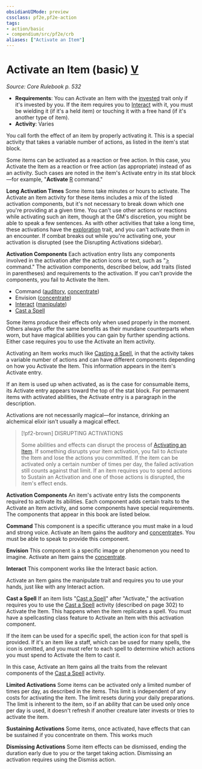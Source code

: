 ```yaml
---
obsidianUIMode: preview
cssclass: pf2e,pf2e-action
tags:
- action/basic
- compendium/src/pf2e/crb
aliases: ["Activate an Item"]
---
```

# Activate an Item (basic) [V](rules/core-rulebook/chapter-9-playing-the-game.md#Actions "Varies")
*Source: Core Rulebook p. 532*  


- **Requirements**: You can Activate an Item with the [invested](rules/traits/invested.md "Invested Item Trait") trait only if it's invested by you. If the item requires you to [Interact](rules/actions/interact.md) with it, you must be wielding it (if it's a held item) or touching it with a free hand (if it's another type of item).
- **Activity**: Varies

You call forth the effect of an item by properly activating it. This is a special activity that takes a variable number of actions, as listed in the item's stat block.

Some items can be activated as a reaction or free action. In this case, you Activate the Item as a reaction or free action (as appropriate) instead of as an activity. Such cases are noted in the item's Activate entry in its stat block—for example, "**Activate** [R](rules/core-rulebook/chapter-9-playing-the-game.md#Actions "Reaction") command."

**Long Activation Times** Some items take minutes or hours to activate. The Activate an Item activity for these items includes a mix of the listed activation components, but it's not necessary to break down which one you're providing at a given time. You can't use other actions or reactions while activating such an item, though at the GM's discretion, you might be able to speak a few sentences. As with other activities that take a long time, these activations have the [exploration](rules/traits/exploration.md "Exploration Action & Ability Trait") trait, and you can't activate them in an encounter. If combat breaks out while you're activating one, your activation is disrupted (see the Disrupting Activations sidebar).

**Activation Components** Each activation entry lists any components involved in the activation after the action icons or text, such as "[>](rules/core-rulebook/chapter-9-playing-the-game.md#Actions "Single Action") command." The activation components, described below, add traits (listed in parentheses) and requirements to the activation. If you can't provide the components, you fail to Activate the Item.

- Command ([auditory](rules/traits/auditory.md "Auditory Effect Trait"), [concentrate](rules/traits/concentrate.md "Concentrate Action & Ability Trait"))
- Envision ([concentrate](rules/traits/concentrate.md "Concentrate Action & Ability Trait"))
- [Interact](rules/actions/interact.md) ([manipulate](rules/traits/manipulate.md "Manipulate General Trait"))
- [Cast a Spell](rules/actions/cast-a-spell.md)

Some items produce their effects only when used properly in the moment. Others always offer the same benefits as their mundane counterparts when worn, but have magical abilities you can gain by further spending actions. Either case requires you to use the Activate an Item activity.

Activating an Item works much like [Casting a Spell](rules/actions/cast-a-spell.md), in that the activity takes a variable number of actions and can have different components depending on how you Activate the Item. This information appears in the item's Activate entry.

If an item is used up when activated, as is the case for consumable items, its Activate entry appears toward the top of the stat block. For permanent items with activated abilities, the Activate entry is a paragraph in the description.

Activations are not necessarily magical—for instance, drinking an alchemical elixir isn't usually a magical effect.

> [!pf2-brown] DISRUPTING ACTIVATIONS
> 
> Some abilities and effects can disrupt the process of [Activating an Item](rules/actions/activate-an-item.md). If something disrupts your item activation, you fail to Activate the Item and lose the actions you committed. If the item can be activated only a certain number of times per day, the failed activation still counts against that limit. If an item requires you to spend actions to Sustain an Activation and one of those actions is disrupted, the item's effect ends.

**Activation Components** An item's activate entry lists the components required to activate its abilities. Each component adds certain traits to the Activate an Item activity, and some components have special requirements. The components that appear in this book are listed below.

**Command** This component is a specific utterance you must make in a loud and strong voice. Activate an Item gains the auditory and [concentrate](rules/traits/concentrate.md "Concentrate Action & Ability Trait")s. You must be able to speak to provide this component.

**Envision** This component is a specific image or phenomenon you need to imagine. Activate an Item gains the [concentrate](rules/traits/concentrate.md "Concentrate Action & Ability Trait").

**Interact** This component works like the Interact basic action.

Activate an Item gains the manipulate trait and requires you to use your hands, just like with any Interact action.

**Cast a Spell** If an item lists "[Cast a Spell](rules/actions/cast-a-spell.md)" after "Activate," the activation requires you to use the [Cast a Spell](rules/actions/cast-a-spell.md) activity (described on page 302) to Activate the Item. This happens when the item replicates a spell. You must have a spellcasting class feature to Activate an Item with this activation component.

If the item can be used for a specific spell, the action icon for that spell is provided. If it's an item like a staff, which can be used for many spells, the icon is omitted, and you must refer to each spell to determine which actions you must spend to Activate the Item to cast it.

In this case, Activate an Item gains all the traits from the relevant components of the [Cast a Spell](rules/actions/cast-a-spell.md) activity.

**Limited Activations** Some items can be activated only a limited number of times per day, as described in the items. This limit is independent of any costs for activating the item. The limit resets during your daily preparations. The limit is inherent to the item, so if an ability that can be used only once per day is used, it doesn't refresh if another creature later invests or tries to activate the item.

**Sustaining Activations** Some items, once activated, have effects that can be sustained if you concentrate on them. This works much

**Dismissing Activations** Some item effects can be dismissed, ending the duration early due to you or the target taking action. Dismissing an activation requires using the Dismiss action.